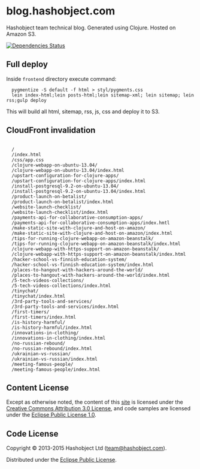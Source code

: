 # blog.hashobject.com

Hashobject team technical blog. Generated using Clojure. Hosted on Amazon S3.

[![Dependencies Status](http://jarkeeper.com/hashobject/blog.hashobject.com/status.svg)](http://jarkeeper.com/hashobject/blog.hashobject.com)

## Full deploy

Inside `frontend` directory execute command:

```
  pygmentize -S default -f html > styl/pygments.css
  lein index-html;lein posts-html;lein sitemap-xml; lein sitemap; lein rss;gulp deploy
```

This will build all html, sitemap, rss, js, css and deploy it to S3.


## CloudFront invalidation

```

  /
  /index.html
  /css/app.css
  /clojure-webapp-on-ubuntu-13.04/
  /clojure-webapp-on-ubuntu-13.04/index.html
  /upstart-configuration-for-clojure-apps/
  /upstart-configuration-for-clojure-apps/index.html
  /install-postgresql-9.2-on-ubuntu-13.04/
  /install-postgresql-9.2-on-ubuntu-13.04/index.html
  /product-launch-on-betalist/
  /product-launch-on-betalist/index.html
  /website-launch-checklist/
  /website-launch-checklist/index.html
  /payments-api-for-collaborative-consumption-apps/
  /payments-api-for-collaborative-consumption-apps/index.hmtl
  /make-static-site-with-clojure-and-host-on-amazon/
  /make-static-site-with-clojure-and-host-on-amazon/index.html
  /tips-for-running-clojure-webapp-on-amazon-beanstalk/
  /tips-for-running-clojure-webapp-on-amazon-beanstalk/index.html
  /clojure-webapp-with-https-support-on-amazon-beanstalk/
  /clojure-webapp-with-https-support-on-amazon-beanstalk/index.html
  /hacker-school-vs-finnish-education-system/
  /hacker-school-vs-finnish-education-system/index.html
  /places-to-hangout-with-hackers-around-the-world/
  /places-to-hangout-with-hackers-around-the-world/index.html
  /5-tech-videos-collections/
  /5-tech-videos-collections/index.html
  /tinychat/
  /tinychat/index.html
  /3rd-party-tools-and-services/
  /3rd-party-tools-and-services/index.html
  /first-timers/
  /first-timers/index.html
  /is-history-harmful/
  /is-history-harmful/index.html
  /innovations-in-clothing/
  /innovations-in-clothing/index.html
  /no-russian-rebound/
  /no-russian-rebound/index.html
  /ukrainian-vs-russian/
  /ukrainian-vs-russian/index.html
  /meeting-famous-people/
  /meeting-famous-people/index.html
```

## Content License

Except as otherwise noted, the content of this [site](http://blog.hashobject.com)
is licensed under the [Creative Commons Attribution 3.0 License](http://creativecommons.org/licenses/by/3.0/),
and code samples are licensed under the [Eclipse Public License 1.0](http://opensource.org/licenses/eclipse-1.0).

## Code License

Copyright © 2013-2015 Hashobject Ltd (team@hashobject.com).

Distributed under the [Eclipse Public License](http://opensource.org/licenses/eclipse-1.0).
